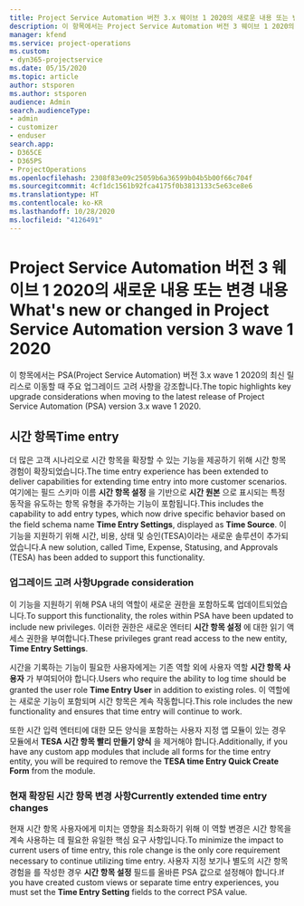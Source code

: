 ```yaml
---
title: Project Service Automation 버전 3.x 웨이브 1 2020의 새로운 내용 또는 변경 내용
description: 이 항목에서는 Project Service Automation 버전 3 웨이브 1 2020의 새로운 사항과 변경된 내용에 대한 정보를 제공합니다.
manager: kfend
ms.service: project-operations
ms.custom:
- dyn365-projectservice
ms.date: 05/15/2020
ms.topic: article
author: stsporen
ms.author: stsporen
audience: Admin
search.audienceType:
- admin
- customizer
- enduser
search.app:
- D365CE
- D365PS
- ProjectOperations
ms.openlocfilehash: 2308f83e09c25059b6a36599b04b5b00f66c704f
ms.sourcegitcommit: 4cf1dc1561b92fca4175f0b3813133c5e63ce8e6
ms.translationtype: HT
ms.contentlocale: ko-KR
ms.lasthandoff: 10/28/2020
ms.locfileid: "4126491"
---
```

# <a name="whats-new-or-changed-in-project-service-automation-version-3-wave-1-2020"></a><span data-ttu-id="39102-103">Project Service Automation 버전 3 웨이브 1 2020의 새로운 내용 또는 변경 내용</span><span class="sxs-lookup"><span data-stu-id="39102-103">What's new or changed in Project Service Automation version 3 wave 1 2020</span></span>
<span data-ttu-id="39102-104">이 항목에서는 PSA(Project Service Automation) 버전 3.x wave 1 2020의 최신 릴리스로 이동할 때 주요 업그레이드 고려 사항을 강조합니다.</span><span class="sxs-lookup"><span data-stu-id="39102-104">The topic highlights key upgrade considerations when moving to the latest release of Project Service Automation (PSA) version 3.x wave 1 2020.</span></span>

## <a name="time-entry"></a><span data-ttu-id="39102-105">시간 항목</span><span class="sxs-lookup"><span data-stu-id="39102-105">Time entry</span></span>
<span data-ttu-id="39102-106">더 많은 고객 시나리오로 시간 항목을 확장할 수 있는 기능을 제공하기 위해 시간 항목 경험이 확장되었습니다.</span><span class="sxs-lookup"><span data-stu-id="39102-106">The time entry experience has been extended to deliver capabilities for extending time entry into more customer scenarios.</span></span> <span data-ttu-id="39102-107">여기에는 필드 스키마 이름 **시간 항목 설정** 을 기반으로 **시간 원본** 으로 표시되는 특정 동작을 유도하는 항목 유형을 추가하는 기능이 포함됩니다.</span><span class="sxs-lookup"><span data-stu-id="39102-107">This includes the capability to add entry types, which now drive specific behavior based on the field schema name **Time Entry Settings**, displayed as **Time Source**.</span></span> <span data-ttu-id="39102-108">이 기능을 지원하기 위해 시간, 비용, 상태 및 승인(TESA)이라는 새로운 솔루션이 추가되었습니다.</span><span class="sxs-lookup"><span data-stu-id="39102-108">A new solution, called Time, Expense, Statusing, and Approvals (TESA) has been added to support this functionality.</span></span>

### <a name="upgrade-consideration"></a><span data-ttu-id="39102-109">업그레이드 고려 사항</span><span class="sxs-lookup"><span data-stu-id="39102-109">Upgrade consideration</span></span>
<span data-ttu-id="39102-110">이 기능을 지원하기 위해 PSA 내의 역할이 새로운 권한을 포함하도록 업데이트되었습니다.</span><span class="sxs-lookup"><span data-stu-id="39102-110">To support this functionality, the roles within PSA have been updated to include new privileges.</span></span> <span data-ttu-id="39102-111">이러한 권한은 새로운 엔터티 **시간 항목 설정** 에 대한 읽기 액세스 권한을 부여합니다.</span><span class="sxs-lookup"><span data-stu-id="39102-111">These privileges grant read access to the new entity, **Time Entry Settings**.</span></span>

<span data-ttu-id="39102-112">시간을 기록하는 기능이 필요한 사용자에게는 기존 역할 외에 사용자 역할 **시간 항목 사용자** 가 부여되어야 합니다.</span><span class="sxs-lookup"><span data-stu-id="39102-112">Users who require the ability to log time should be granted the user role **Time Entry User** in addition to existing roles.</span></span> <span data-ttu-id="39102-113">이 역할에는 새로운 기능이 포함되며 시간 항목은 계속 작동합니다.</span><span class="sxs-lookup"><span data-stu-id="39102-113">This role includes the new functionality and ensures that time entry will continue to work.</span></span>

<span data-ttu-id="39102-114">또한 시간 입력 엔터티에 대한 모든 양식을 포함하는 사용자 지정 앱 모듈이 있는 경우 모듈에서 **TESA 시간 항목 빨리 만들기 양식** 을 제거해야 합니다.</span><span class="sxs-lookup"><span data-stu-id="39102-114">Additionally, if you have any custom app modules that include all forms for the time entry entity, you will be required to remove the **TESA time Entry Quick Create Form** from the module.</span></span>

### <a name="currently-extended-time-entry-changes"></a><span data-ttu-id="39102-115">현재 확장된 시간 항목 변경 사항</span><span class="sxs-lookup"><span data-stu-id="39102-115">Currently extended time entry changes</span></span>
<span data-ttu-id="39102-116">현재 시간 항목 사용자에게 미치는 영향을 최소화하기 위해 이 역할 변경은 시간 항목을 계속 사용하는 데 필요한 유일한 핵심 요구 사항입니다.</span><span class="sxs-lookup"><span data-stu-id="39102-116">To minimize the impact to current users of time entry, this role change is the only core requirement necessary to continue utilizing time entry.</span></span> <span data-ttu-id="39102-117">사용자 지정 보기나 별도의 시간 항목 경험을 를 작성한 경우 **시간 항목 설정** 필드를 올바른 PSA 값으로 설정해야 합니다.</span><span class="sxs-lookup"><span data-stu-id="39102-117">If you have created custom views or separate time entry experiences, you must set the **Time Entry Setting** fields to the correct PSA value.</span></span>
